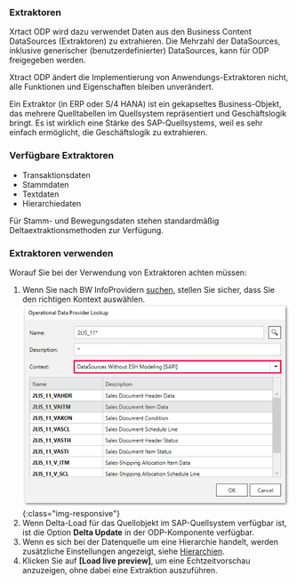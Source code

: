### Extraktoren
Xrtact ODP wird dazu verwendet Daten aus den Business Content DataSources (Extraktoren) zu extrahieren. Die Mehrzahl der DataSources, inklusive generischer (benutzerdefinierter) DataSources, kann für ODP freigegeben werden. 

Xtract ODP ändert die Implementierung von Anwendungs-Extraktoren nicht, alle Funktionen und Eigenschaften bleiben unverändert. 

Ein Extraktor (in ERP oder S/4 HANA) ist ein gekapseltes Business-Objekt, das mehrere Quelltabellen im Quellsystem repräsentiert und Geschäftslogik bringt. Es ist wirklich eine Stärke des SAP-Quellsystems, weil es sehr einfach ermöglicht, die Geschäftslogik zu extrahieren. 

### Verfügbare Extraktoren
- Transaktionsdaten
- Stammdaten
- Textdaten
- Hierarchiedaten

Für Stamm- und Bewegungsdaten stehen standardmäßig Deltaextraktionsmethoden zur Verfügung. 

### Extraktoren verwenden

Worauf Sie bei der Verwendung von Extraktoren achten müssen: 
1. Wenn Sie nach BW InfoProvidern [suchen](./odp-define), stellen Sie sicher, dass Sie den richtigen Kontext auswählen. 
![ODP SAPI Search](/img/content/odp/odp-datasource-sapi.png){:class="img-responsive"}
2. Wenn Delta-Load für das Quellobjekt im SAP-Quellsystem verfügbar ist, ist die Option **Delta Update** in der ODP-Komponente verfügbar. 
3. Wenn es sich bei der Datenquelle um eine Hierarchie handelt, werden zusätzliche Einstellungen angezeigt, siehe [Hierarchien](#hierarchies).
4. Klicken Sie auf **[Load live preview]**, um eine Echtzeitvorschau anzuzeigen, ohne dabei eine Extraktion auszuführen.